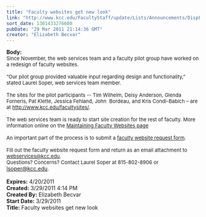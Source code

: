 ```yaml
---
title: "Faculty websites get new look"
link: "http://www.kcc.edu/FacultyStaff/update/Lists/Announcements/DispForm.aspx?ID=193"
sort_date: 1301433276000
pubDate: "29 Mar 2011 21:14:36 GMT"
creator: "Elizabeth Becvar"
---
```


<div><b>Body:</b> <div class="ExternalClassDD0EC7204248440AA5DF43CEC3FA9314"><div><font size="2">Since November, the web services team and a faculty pilot group have worked on a redesign of faculty websites.</font></div><font size="2">
<div><br />“Our pilot group provided valuable input regarding design and functionality,” stated Laurel Soper, web services team member. </div>
<div><br />The sites for the pilot participants -- Tim Wilhelm, Deisy Anderson, Glenda Forneris, Pat Klette, Jessica Fehland, John  Bordeau, and Kris Condi-Babich – are at <a href="/facultysites">http://www.kcc.edu/facultysites/</a></font><font size="2">.</font></div><font size="2">
<div><br />The web services team is ready to start site creation for the rest of faculty. More information online on the <a href="/FacultyStaff/departments/marketing/web/Pages/facsitemaintenance.aspx">Maintaining Faculty Websites page</a> </div>
<div></font><font size="2"><br />An important part of the process is to submit a <a href="/FacultyStaff/departments/marketing/web/Documents/FacWebform.pdf">faculty website request form</a>.</font></div>
<div><font size="2"> </font><font size="2"><br />Fill out the faculty website request form and return as an email attachment to <a href="mailto:webservices@kcc.edu">webservices@kcc.edu</a></font><font size="2">.<br />Questions? Concerns? Contact Laurel Soper at 815-802-8906 or </font><a href="mailto:lsoper@kcc.edu">lsoper@kcc.edu</a><font size="2">. </font></div>
<div><font size="2"></font> </div></div></div>
<div><b>Expires:</b> 4/20/2011</div>
<div><b>Created:</b> 3/29/2011 4:14 PM</div>
<div><b>Created By:</b> Elizabeth Becvar</div>
<div><b>Start Date:</b> 3/29/2011</div>
<div><b>Title:</b> Faculty websites get new look</div>

